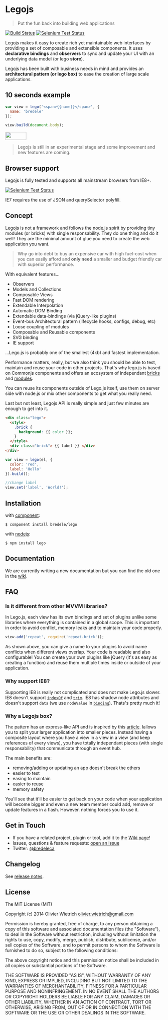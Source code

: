 # Legojs

  > Put the fun back into building web applications

[![Build Status](https://travis-ci.org/bredele/brick.png?branch=master)](https://travis-ci.org/bredele/brick)  [![Selenium Test Status](https://saucelabs.com/buildstatus/bredele)](https://saucelabs.com/u/bredele)
<!-- Remember where you were young, how simple it was to stack few blocks of Lego to create your dream house? -->

Legojs makes it easy to create rich yet maintainable web interfaces by providing a set of composable and extensible components. It uses **declarative bindings** and **observers** to sync and update your UI with an underlying data model (or lego **store**).

Legojs has been built with business needs in mind and provides an **architectural pattern (or lego box)** to ease the creation of large scale applications.


## 10 seconds example

```js
var view = lego('<span>{{name}}</span>', {
  name: 'bredele'
});

view.build(document.body);
```

<a href="http://bredele.github.com/lego-examples/" target="_blank"><img src="https://runnable.com/external/styles/assets/runnablebtn.png" style="width:67px;height:25px;"></a>

  > Legojs is still in an experimental stage and some improvement and new features are coming.

## Browser support

Legojs is fully tested and supports all mainstream browsers from IE8+.

[![Selenium Test Status](https://saucelabs.com/browser-matrix/bredele.svg)](https://saucelabs.com/u/bredele)

IE7 requires the use of JSON and querySelector polyfill.    


## Concept

Legojs is not a framework and follows the node.js spirit by providing tiny modules (or bricks) with single responsability. They do one thing and do it well! They are the minimal amount of glue you need to create the web application you want.

  > Why go into debt to buy an expensive car with high fuel-cost when you can easily afford and **only need** a smaller and budget friendly car with superior performance.

With equivalent features...

  * Observers
  * Models and Collections
  * Composable Views
  * Fast DOM rendering
  * Extendable Interpolation
  * Automatic DOM Binding
  * Extendable data-bindings (via jQuery-like plugins)
  * Event-bus Architectural pattern (lifecycle hooks, configs, debug, etc)
  * Loose coupling of modules
  * Composable and Reusable components
  * SVG binding
  * IE support

...Lego.js is probably one of the smallest (4kb) and fastest implementation.

Performance matters, really, but we also think you should be able to test, maintain and reuse your code in other projects. That's why lego.js is based on Commonjs components and offers an ecosystem of independant [bricks](http://github.com/bredele) and [modules](http://component.io/). 

You can reuse its components outside of Lego.js itself, use them on server side with node.js or mix other components to get what you really need.

<!-- 
You should easily debug your code and if something goes wrong with it, it should not break your application. -->

Last but not least, Legojs API is really simple and just few minutes are enough to get into it.

```html
<div class="lego">
  <style>
    .brick {
      background: {{ color }};
    }
  </style>
  <div class="brick"> {{ label }} </div>
</div>
```

```js
var view = lego(el, {
  color: 'red',
  label: 'Hello'
}).build();

//change label
view.set('label', 'World!');
```


## Installation

  with [component](http://github.com/component/component):

    $ component install bredele/lego

  with [nodejs](http://nodejs.org):

    $ npm install lego

## Documentation

  We are currently writing a new documentation but you can find the old one in the [wiki](https://github.com/bredele/lego/wiki).

## FAQ

### Is it different from other MVVM libraries?

In Lego.js, each view has its own bindings and set of plugins unlike some libraries where everything is contained in a global scope. This is important in order to avoid conflict, memory leaks and to maintain your code properly.

```js
view.add('repeat', require('repeat-brick'));
```

As shown above, you can give a name to your plugins to avoid name conflicts when different views overlap. Your code is readable and also configurable! You can create your own plugins like jQuery (it's as easy as creating a function) and reuse them multiple times inside or outside of your application.

### Why support IE8?

Supporting IE8 is really not complicated and does not make Lego.js slower.
IE8 doesn't support [`indexOf`]((http://github.com/component/indexof)) and [`trim`]((http://github.com/component/trim)). IE8 has shadow node attributes and doesn't support `data` (we use `nodeValue` in [`binding`]((http://github.com/bredele/binding))).
Thats's pretty much it!

### Why a Legojs box?

The pattern has an express-like API and is inspired by this [article](http://www.slideshare.net/nzakas/scalable-javascript-application-architecture-2012). Iallows you to split your larger application into smaller pieces. Instead having a composite layout where you have a view in a view in a view (and keep references of every views), you have totally independant pieces (with single responsability) that communicate through an event hub. 

The main benefits are:
  * removing/adding or updating an app doesn't break the others
  * easier to test
  * easing to maintain
  * easier to reuse
  * memory safety

You'll see that it'll be easier to get back on your code when your application will become bigger and even a new team member could add, remove or update features in a flash. However. nothing forces you to use it.

## Get in Touch

- If you have a related project, plugin or tool, add it to the [Wiki page](https://github.com/bredele/lego/wiki/contributions)!
- Issues, questions & feature requests: [open an issue](https://github.com/bredele/lego/issues)
- Twitter: [@bredeleca](https://twitter.com/bredeleca)

## Changelog

See [release notes](https://github.com/bredele/lego/releases).    

## License

The MIT License (MIT)

Copyright (c) 2014 Olivier Wietrich <olivier.wietrich@gmail.com>

Permission is hereby granted, free of charge, to any person obtaining a copy of this software and associated documentation files (the "Software"), to deal in the Software without restriction, including without limitation the rights to use, copy, modify, merge, publish, distribute, sublicense, and/or sell copies of the Software, and to permit persons to whom the Software is furnished to do so, subject to the following conditions:

The above copyright notice and this permission notice shall be included in all copies or substantial portions of the Software.

THE SOFTWARE IS PROVIDED "AS IS", WITHOUT WARRANTY OF ANY KIND, EXPRESS OR IMPLIED, INCLUDING BUT NOT LIMITED TO THE WARRANTIES OF MERCHANTABILITY, FITNESS FOR A PARTICULAR PURPOSE AND NONINFRINGEMENT. IN NO EVENT SHALL THE AUTHORS OR COPYRIGHT HOLDERS BE LIABLE FOR ANY CLAIM, DAMAGES OR OTHER LIABILITY, WHETHER IN AN ACTION OF CONTRACT, TORT OR OTHERWISE, ARISING FROM, OUT OF OR IN CONNECTION WITH THE SOFTWARE OR THE USE OR OTHER DEALINGS IN THE SOFTWARE.
